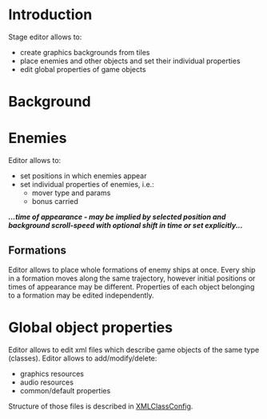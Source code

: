 # Introduction #

Stage editor allows to:
  * create graphics backgrounds from tiles
  * place enemies and other objects and set their individual properties
  * edit global properties of game objects


# Background #


# Enemies #

Editor allows to:
  * set positions in which enemies appear
  * set individual properties of enemies, i.e.:
    * mover type and params
    * bonus carried

_**...time of appearance - may be implied by selected position and background scroll-speed with optional shift in time or set explicitly...**_

## Formations ##

Editor allows to place whole formations of enemy ships at once. Every ship in a formation moves along the same trajectory, however initial positions or times of appearance may be different. Properties of each object belonging to a formation may be edited independently.

# Global object properties #

Editor allows to edit xml files which describe game objects of the same type (classes). Editor allows to add/modify/delete:
  * graphics resources
  * audio resources
  * common/default properties

Structure of those files is described in [XMLClassConfig](XMLClassConfig.md).